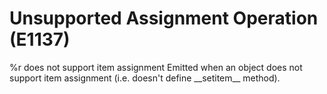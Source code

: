 # Unsupported Assignment Operation (E1137)

%r does not support item assignment Emitted when an object does not
support item assignment (i.e. doesn't define \_\_setitem\_\_ method).

